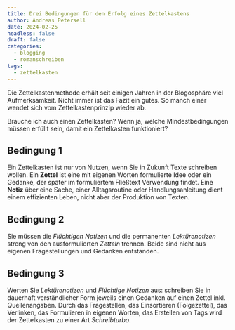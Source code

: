 ```yaml
---
title: Drei Bedingungen für den Erfolg eines Zettelkastens
author: Andreas Petersell
date: 2024-02-25
headless: false
draft: false
categories:
  - blogging
  - romanschreiben
tags:
  - zettelkasten
---
```

Die Zettelkastenmethode erhält seit einigen Jahren in der Blogosphäre viel Aufmerksamkeit. Nicht immer ist das Fazit ein gutes. So manch einer wendet sich vom Zettelkastenprinzip wieder ab.

Brauche ich auch einen Zettelkasten? Wenn ja, welche Mindestbedingungen müssen erfüllt sein, damit ein Zettelkasten funktioniert?

## Bedingung 1
Ein Zettelkasten ist nur von Nutzen, wenn Sie in Zukunft Texte schreiben wollen. Ein **Zettel** ist eine mit eigenen Worten formulierte Idee oder ein Gedanke, der später im formuliertem Fließtext Verwendung findet. Eine **Notiz** über eine Sache, einer Alltagsroutine oder Handlungsanleitung dient einem effizienten Leben, nicht aber der Produktion von Texten.

## Bedingung 2
Sie müssen die *Flüchtigen Notizen* und die permanenten *Lektürenotizen* streng von den ausformulierten *Zetteln* trennen. Beide sind nicht aus eigenen Fragestellungen und Gedanken entstanden.

## Bedingung 3
Werten Sie *Lektürenotizen* und *Flüchtige Notizen* aus: schreiben Sie in dauerhaft verständlicher Form jeweils einen Gedanken auf einen Zettel inkl. Quellenangaben. Durch das Fragestellen, das Einsortieren (Folgezettel),  das Verlinken, das Formulieren in eigenen Worten, das Erstellen von Tags wird der Zettelkasten zu einer Art *Schreibturbo*.